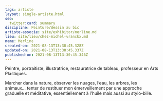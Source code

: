```yaml
---
tags: artiste
layout: single-artiste.html
seo:
  twitter:card: summary
discipline: Peinture/dessin au bic
artiste-associe: site/exhibitor/merline.md
lieu: site/lieu/chez-michel-vranckx.md
name: Merline
created-on: 2021-08-13T13:30:45.328Z
updated-on: 2021-08-13T13:30:45.337Z
published-on: 2021-08-13T13:30:45.346Z
---
```

<!--StartFragment-->

Peintre, portraitiste, illustratrice, restauratrice de tableau, professeur en Arts Plastiques.

Marcher dans la nature, observer les nuages, l’eau, les arbres, les animaux… tenter de restituer mon émerveillement par une approche graduelle et méditative, essentiellement à l'huile mais aussi au stylo-bille.



<!--EndFragment-->